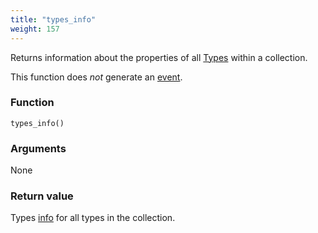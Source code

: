 ```yaml
---
title: "types_info"
weight: 157
---
```


Returns information about the properties of all [Types](../../data-types/type) within a collection.

This function does *not* generate an [event](../../events).

### Function

`types_info()`

### Arguments

None

### Return value

Types [info](../../data-types/info) for all types in the collection.